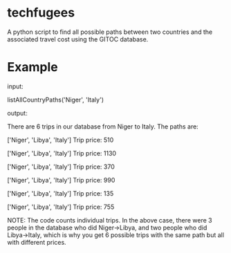 # techfugees

A python script to find all possible paths between two countries and the associated travel cost using the GITOC database.

# Example

input:

listAllCountryPaths('Niger', 'Italy')

output:

There are 6 trips in our database from Niger to Italy. The paths are:

['Niger', 'Libya', 'Italy'] Trip price: 510

['Niger', 'Libya', 'Italy'] Trip price: 1130

['Niger', 'Libya', 'Italy'] Trip price: 370

['Niger', 'Libya', 'Italy'] Trip price: 990

['Niger', 'Libya', 'Italy'] Trip price: 135

['Niger', 'Libya', 'Italy'] Trip price: 755


NOTE: The code counts individual trips. In the above case, there were 3 people in the database who did Niger->Libya, and two people who did Libya->Italy, which is why you get 6 possible trips with the same path but all with different prices.
